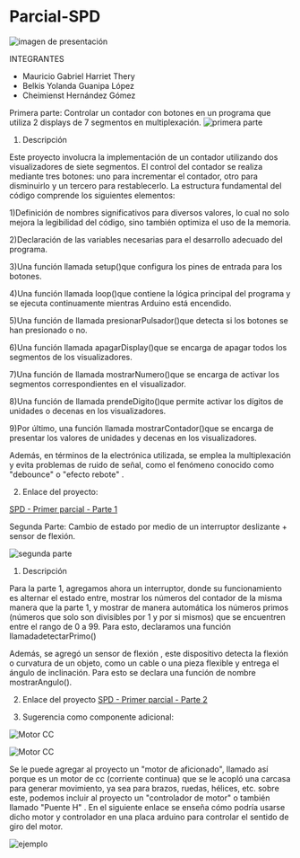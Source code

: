 # Parcial-SPD
![imagen de presentación](https://github.com/Belkism/Parcial-SPD/assets/138260690/3dc65a4c-1b0b-405a-9553-27a1dc9a1321)

INTEGRANTES

- Mauricio Gabriel Harriet Thery
- Belkis Yolanda Guanipa López
- Cheimienst Hernández Gómez


Primera parte: Controlar un contador con botones en un programa que utiliza 2 displays de 7 segmentos en multiplexación.
![primera parte](https://github.com/Belkism/Parcial-SPD/assets/138260690/0c165d63-309b-4d5e-9bfa-c638d340c64b)

1) Descripción
  

Este proyecto involucra la implementación de un contador utilizando dos visualizadores de siete segmentos. El control del contador se realiza mediante tres botones: uno para incrementar el contador, 
otro para disminuirlo y un tercero para restablecerlo. La estructura fundamental del código comprende los siguientes elementos:

1)Definición de nombres significativos para diversos valores, lo cual no solo mejora la legibilidad del código, sino también optimiza el uso de la memoria.

2)Declaración de las variables necesarias para el desarrollo adecuado del programa.

3)Una función llamada setup()que configura los pines de entrada para los botones.

4)Una función llamada loop()que contiene la lógica principal del programa y se ejecuta continuamente mientras Arduino está encendido.

5)Una función de llamada presionarPulsador()que detecta si los botones se han presionado o no.

6)Una función llamada apagarDisplay()que se encarga de apagar todos los segmentos de los visualizadores.

7)Una función de llamada mostrarNumero()que se encarga de activar los segmentos correspondientes en el visualizador.

8)Una función de llamada prendeDigito()que permite activar los dígitos de unidades o decenas en los visualizadores.

9)Por último, una función llamada mostrarContador()que se encarga de presentar los valores de unidades y decenas en los visualizadores.

Además, en términos de la electrónica utilizada, se emplea la multiplexación y evita problemas de ruido de señal, como el fenómeno conocido como "debounce" o "efecto rebote" .

2) Enlace del proyecto:

[SPD - Primer parcial - Parte 1](https://www.tinkercad.com/things/lCP1Yd2mde5-parte-1-controlar-un-contador-por-medio-de-pulsadores-en-un/editel)

Segunda Parte: Cambio de estado por medio de un interruptor deslizante + sensor de flexión.

![segunda parte](https://github.com/Belkism/Parcial-SPD/assets/138260690/f1209fe4-5870-4e35-b15e-0bfa21d5502b)

1) Descripción
   
Para la parte 1, agregamos ahora un interruptor, donde su funcionamiento es alternar el estado entre, mostrar los números del contador de la misma manera que la parte 1, y mostrar de manera automática los números primos (números que solo son divisibles por 1 y por si mismos) que se encuentren entre el rango de 0 a 99. Para esto, declaramos una función llamadadetectarPrimo()

Además, se agregó un sensor de flexión , este dispositivo detecta la flexión o curvatura de un objeto, como un cable o una pieza flexible y entrega el ángulo de inclinación. Para esto se declara una función de nombre mostrarAngulo().

2) Enlace del proyecto
[SPD - Primer parcial - Parte 2](https://www.tinkercad.com/things/dzCsGi5BjrA-parte-2-cambio-de-estado-utilizando-un-interruptor-deslizante/editel)

3) Sugerencia como componente adicional:

![Motor CC](https://github.com/Belkism/Parcial-SPD/assets/138260690/65185ad6-a575-4e2c-9d8d-505475fdc439)

![Motor CC](https://github.com/Belkism/Parcial-SPD/assets/138260690/90384f39-0780-4629-af59-a4c76ba6e354)

Se le puede agregar al proyecto un "motor de aficionado", llamado así porque es un motor de cc (corriente continua) que se le acopló una carcasa para generar movimiento, ya sea para brazos, ruedas, hélices, etc. sobre este, podemos incluir al proyecto un "controlador de motor" o también llamado "Puente H" . En el siguiente enlace se enseña cómo podría usarse dicho motor y controlador en una placa arduino para controlar el sentido de giro del motor.


![ejemplo](https://github.com/Belkism/Parcial-SPD/assets/138260690/7c83c7d7-3b27-4b6c-ba4f-85aa3e04a380)








